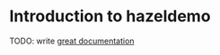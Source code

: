 # Introduction to hazeldemo

TODO: write [great documentation](http://jacobian.org/writing/what-to-write/)
